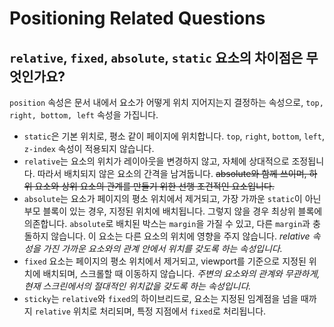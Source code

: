 # Positioning Related Questions

## `relative`, `fixed`, `absolute`, `static` 요소의 차이점은 무엇인가요?
`position` 속성은 문서 내에서 요소가 어떻게 위치 지어지는지 결정하는 속성으로, `top, right, bottom, left` 속성을 가집니다. 

- `static`은 기본 위치로, 평소 같이 페이지에 위치합니다. `top`, `right`, `bottom`, `left`, `z-index` 속성이 적용되지 않습니다.
- `relative`는 요소의 위치가 레이아웃을 변경하지 않고, 자체에 상대적으로 조정됩니다. 따라서 배치되지 않은 요소의 간격을 남겨둡니다. 
 ~~absolute와 함께 쓰이며, 하위 요소와 상위 요소의 관계를 만들기 위한 선행 조건적인 요소입니다.~~ 
- `absolute`는 요소가 페이지의 평소 위치에서 제거되고, 가장 가까운 `static`이 아닌 부모 블록이 있는 경우, 지정된 위치에 배치됩니다. 그렇지 않을 경우 최상위 블록에 의존합니다. `absolute`로 배치된 박스는 `margin`을 가질 수 있고, 다른 `margin`과 충돌하지 않습니다. 이 요소는 다른 요소의 위치에 영향을 주지 않습니다. 
*relative 속성을 가진 가까운 요소와의 관계 안에서 위치를 갖도록 하는 속성입니다.*
- `fixed` 요소는 페이지의 평소 위치에서 제거되고, viewport를 기준으로 지정된 위치에 배치되며, 스크롤할 때 이동하지 않습니다. 
*주변의 요소와의 관계와 무관하게, 현재 스크린에서의 절대적인 위치값을 갖도록 하는 속성입니다.*
- `sticky`는 `relative`와 `fixed`의 하이브리드로, 요소는 지정된 임계점을 넘을 때까지 `relative` 위치로 처리되며, 특정 지점에서 `fixed`로 처리됩니다.


